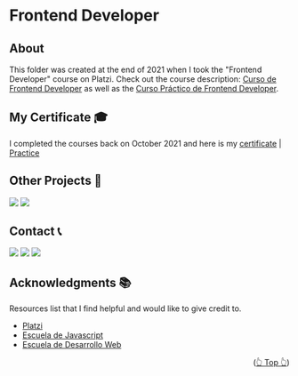 <div id="top"></div>

# Frontend Developer

<!-- ABOUT THE PROJECT -->

## About

This folder was created at the end of 2021 when I took the "Frontend Developer" course on Platzi. Check out the course description: [Curso de Frontend Developer](https://platzi.com/cursos/frontend-developer/) as well as the [Curso Práctico de Frontend Developer](https://platzi.com/cursos/frontend-developer-practico/).

<!-- CERTIFICATE -->

## My Certificate 🎓

I completed the courses back on October 2021 and here is my [certificate](https://platzi.com/p/DiazJuan/curso/2467-course/diploma/detalle/) | [Practice](https://platzi.com/p/DiazJuan/curso/2477-course/diploma/detalle/)

## Other Projects 🚀

![](https://img.shields.io/badge/Platzi_Repos-121f3d?style=for-the-badge&logo=Platzi&logoColor=98CA3F)
[![](https://img.shields.io/badge/2021-222?style=for-the-badge)](https://github.com/JuanPabloDiaz/platzi/tree/main/2021)

<!-- CONTACT -->

## Contact 📞

[![](https://img.shields.io/badge/@1diazdev-fff?style=for-the-badge&logo=linkedin&logoColor=0A66C2)](https://www.linkedin.com/in/1diazdev/)
[![](https://img.shields.io/badge/@1diazdev-fff?style=for-the-badge&logo=Twitter&logoColor=1DA1F2)](https://www.twitter.com/1diazdev)
[![](https://img.shields.io/badge/Gmail-fff?style=for-the-badge&logo=gmail&logoColor=EA4335)](mailto:juan.diaz93@hotmail.com)

## Acknowledgments 📚

Resources list that I find helpful and would like to give credit to.

- [Platzi](https://www.platzi.com/)
- [Escuela de Javascript](https://platzi.com/escuela-javascript/)
- [Escuela de Desarrollo Web](https://platzi.com/web/)

<p align="right">(<a href="#top">👆 Top 👆</a>)</p>
